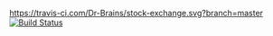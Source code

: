 https://travis-ci.com/Dr-Brains/stock-exchange.svg?branch=master
[![Build Status](https://travis-ci.com/Dr-Brains/stock-exchange.svg?branch=master)](https://travis-ci.com/Dr-Brains/stock-exchange)

